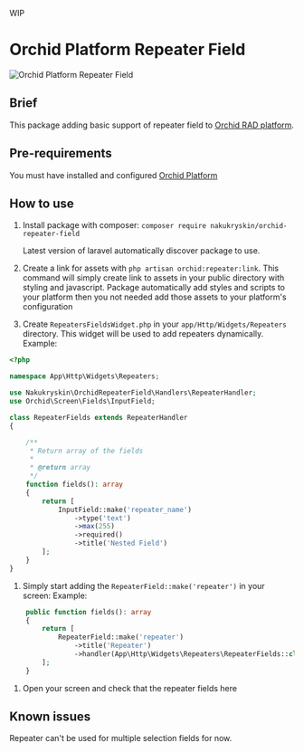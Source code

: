 WIP

# Orchid Platform Repeater Field

![Orchid Platform Repeater Field](https://user-images.githubusercontent.com/349293/51706442-7df0de00-202f-11e9-9a38-fd1a204c93bc.png)

## Brief
This package adding basic support of repeater field to [Orchid RAD platform](https://github.com/orchidsoftware/platform).

## Pre-requirements
You must have installed and configured [Orchid Platform](https://github.com/orchidsoftware/platform)

## How to use

1. Install package with composer: 
    `composer require nakukryskin/orchid-repeater-field`
    
    Latest version of laravel automatically discover package to use.
    
1. Create a link for assets with `php artisan orchid:repeater:link`. 
    This command will simply create link to assets in your public directory with styling and javascript.
    Package automatically add styles and scripts to your platform then you not needed add those assets to your platform's configuration
    
1. Create `RepeatersFieldsWidget.php` in your `app/Http/Widgets/Repeaters` directory. This widget will be used to add repeaters dynamically.
Example:
```php
<?php

namespace App\Http\Widgets\Repeaters;

use Nakukryskin\OrchidRepeaterField\Handlers\RepeaterHandler;
use Orchid\Screen\Fields\InputField;

class RepeaterFields extends RepeaterHandler
{

    /**
     * Return array of the fields
     *
     * @return array
     */
    function fields(): array
    {
        return [
            InputField::make('repeater_name')
                ->type('text')
                ->max(255)
                ->required()
                ->title('Nested Field')
        ];
    }
}
```

1. Simply start adding the `RepeaterField::make('repeater')` in your screen:
Example:
```php
    public function fields(): array
    {
        return [
            RepeaterField::make('repeater')
                ->title('Repeater')
                ->handler(App\Http\Widgets\Repeaters\RepeaterFields::class),
        ];
    }
```

1. Open your screen and check that the repeater fields here

## Known issues
Repeater can't be used for multiple selection fields for now.